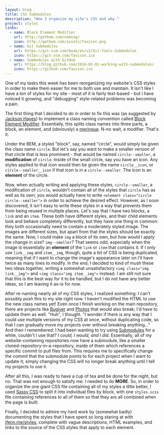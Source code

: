 ```yaml
---
layout: blog
title: CSS Submodules
description: "How I organize my site's CSS and why."
project: styles
links:
  - name: Block Element Modifier
    url: http://getbem.com/naming/
    icon: http://getbem.com/assets/favicon.png
  - name: Git Submodules
    url: https://git-scm.com/book/en/v2/Git-Tools-Submodules
    icon: https://git-scm.com/favicon.ico
  - name: Submodules with GitHub
    url: https://blog.github.com/2016-02-01-working-with-submodules/
    icon: https://github.com/favicon.ico
---
```


One of my tasks this week has been reorganizing my website's CSS styles in order to make them easier for me to both use and maintain. It isn't like I have a ton of styles for my site - most of it is fairly text-based - but I have noticed it growing, and "debugging" style-related problems was becoming a pain.

The first thing that I decided to do in order to fix this was (as suggested by [Jackson Hayes](https://github.com/jacksonhvisuals)) to implement a class naming convention called [Block Element Modifier](http://getbem.com/naming/). Essentially, this splits class names into three parts, a block, an element, and (obviously) a [meringue](https://en.wikipedia.org/wiki/Meringue). N-no wait, a modifier. That's it.

Under the BEM, a styled "block", say, named "circle", would simply be given the class name `circle`. But let's say you want to make a smaller version of that circle that is less prominent - that would be named `circle--smaller`, a **modification** of `circle`. Inside of the small circle, say you have an icon. Any styles applied to that icon would then be given the name `circle__icon`, or `circle--smaller__icon` if that icon is in a `circle--smaller`. The icon is an **element** of the circle.

Now, when actually writing and applying these styles, `circle--smaller`, a modification of `circle`, wouldn't contain all of the styles that `circle` has as well as its own; you would actually have to write `<element class="circle circle--smaller">` in order to achieve the desired effect. However, as I soon discovered, it isn't easy to write these styles in a way that prevents them from being reused in multiple places. Let's say that I have two blocks, a `link` and an `item`. These both have different styles, and their child elements look and behave completely differently, but they have one thing in common: they both occasionally need to contain a moderately styled image. The images are different sizes, but apart from that the styles should be exactly the same. Now, I could make `img` a block of its own, but how would I apply the change in size? `img--smaller`? That seems odd, especially when the image is essentially an **element** of the `link` or `item` that contains it. If I only use `link__img` and `item__img`, though, quite a bit of CSS is being duplicated, meaning that if I want to change the image's appearance later on I'll have twice as many lines to modify. In the end, I decided to kind of mush these two ideas together, writing a somewhat unsatisfactory `<img class="img link__img">` and `<img class="img item__img">` instead. I am still not sure that this is the best way for it to be handled, but I do not have any better ideas, so I am leaving it as-is for now.

After re-naming nearly all of my CSS styles, I realized something: I can't possibly push this to my site right now. I haven't modified the HTML to use the new class names yet! Even once I finish working on the main repository, there are projects like [Bugiver](https://jfenn.me/projects/bugiver) and [Photos](https://jfenn.me/projects/photos) that would also break; I'd have to update them as well. "Huh", I thought. "I wonder if there is any way that I could use multiple versions of my CSS at once, without duplicating code, so that I can gradually move my projects over without breaking anything..." And then I remembered: I had been wanting to try using [Submodules](https://git-scm.com/book/en/v2/Git-Tools-Submodules) for a while, couldn't I use that? *I could, I would, and I did.* Essentially, all of my website-containing repositories now have a submodule, like a smaller cloned-repository-in-a-repository, inside of them which references a specific commit to pull files from. This requires me to specifically change the commit that the submodule points to for each project when I want to update it; simply changing the CSS will no longer break anything until I tell my projects to use it.

After all this, I was ready to have a cup of tea and be done for the night, but no. That was not enough to satisfy me. I needed to do **MORE**. So, in order to organize the one giant CSS file containing all of my styles a little better, I used [Sassy CSS](https://sass-lang.com/) to split it into individual files by block, with one `styles.scss` file containing references to all of them so that they are all combined when the page is built.

Finally, I decided to admire my hard work by (somewhat badly) documenting the styles that I have spent so long staring at with [jfenn.me/styles](/styles/), complete with vague descriptions, HTML examples, and links to the source of the CSS styles that apply to each element.
